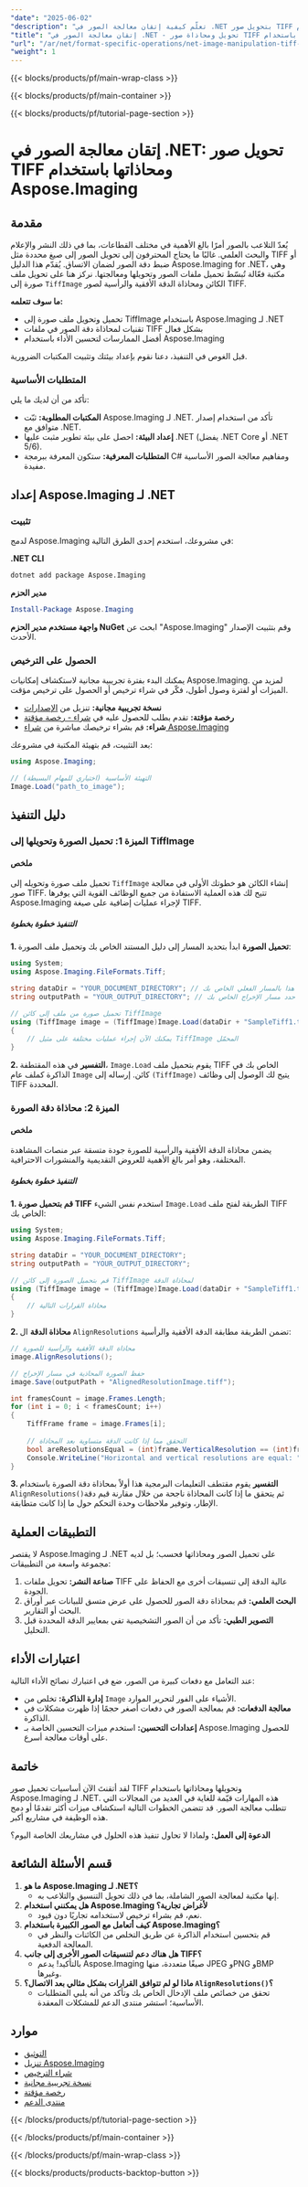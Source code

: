 ```yaml
---
"date": "2025-06-02"
"description": "تعلّم كيفية إتقان معالجة الصور في .NET بتحويل صور TIFF ومحاذاتها باستخدام Aspose.Imaging. اتبع هذا الدليل لتكامل سلس ووظائف فعّالة."
"title": "إتقان معالجة الصور في .NET - تحويل ومحاذاة صور TIFF باستخدام Aspose.Imaging"
"url": "/ar/net/format-specific-operations/net-image-manipulation-tiff-aspose-imaging-guide/"
"weight": 1
---
```


{{< blocks/products/pf/main-wrap-class >}}

{{< blocks/products/pf/main-container >}}

{{< blocks/products/pf/tutorial-page-section >}}
# إتقان معالجة الصور في .NET: تحويل صور TIFF ومحاذاتها باستخدام Aspose.Imaging

## مقدمة

يُعدّ التلاعب بالصور أمرًا بالغ الأهمية في مختلف القطاعات، بما في ذلك النشر والإعلام والبحث العلمي. غالبًا ما يحتاج المحترفون إلى تحويل الصور إلى صيغ محددة مثل TIFF أو ضبط دقة الصور لضمان الاتساق. يُقدّم هذا الدليل Aspose.Imaging for .NET، وهي مكتبة فعّالة تُبسّط تحميل ملفات الصور وتحويلها ومعالجتها. نركز هنا على تحويل ملف صورة إلى `TiffImage` الكائن ومحاذاة الدقة الأفقية والرأسية لصور TIFF.

**ما سوف تتعلمه:**
- تحميل وتحويل ملف صورة إلى TiffImage باستخدام Aspose.Imaging لـ .NET
- تقنيات لمحاذاة دقة الصور في ملفات TIFF بشكل فعال
- أفضل الممارسات لتحسين الأداء باستخدام Aspose.Imaging

قبل الغوص في التنفيذ، دعنا نقوم بإعداد بيئتك وتثبيت المكتبات الضرورية.

### المتطلبات الأساسية

تأكد من أن لديك ما يلي:
- **المكتبات المطلوبة:** ثبّت Aspose.Imaging لـ .NET. تأكد من استخدام إصدار متوافق مع .NET.
- **إعداد البيئة:** احصل على بيئة تطوير مثبت عليها .NET (يفضل .NET Core أو .NET 5/6).
- **المتطلبات المعرفية:** ستكون المعرفة ببرمجة C# ومفاهيم معالجة الصور الأساسية مفيدة.

## إعداد Aspose.Imaging لـ .NET

### تثبيت

لدمج Aspose.Imaging في مشروعك، استخدم إحدى الطرق التالية:

**.NET CLI**
```bash
dotnet add package Aspose.Imaging
```

**مدير الحزم**
```powershell
Install-Package Aspose.Imaging
```

**واجهة مستخدم مدير الحزم NuGet**
ابحث عن "Aspose.Imaging" وقم بتثبيت الإصدار الأحدث.

### الحصول على الترخيص

يمكنك البدء بفترة تجريبية مجانية لاستكشاف إمكانيات Aspose.Imaging. لمزيد من الميزات أو لفترة وصول أطول، فكّر في شراء ترخيص أو الحصول على ترخيص مؤقت.
- **نسخة تجريبية مجانية:** تنزيل من [الإصدارات](https://releases.aspose.com/imaging/net/)
- **رخصة مؤقتة:** تقدم بطلب للحصول عليه في [شراء - رخصة مؤقتة](https://purchase.aspose.com/temporary-license/)
- **شراء:** قم بشراء ترخيصك مباشرة من [شراء Aspose.Imaging](https://purchase.aspose.com/buy)

بعد التثبيت، قم بتهيئة المكتبة في مشروعك:
```csharp
using Aspose.Imaging;

// التهيئة الأساسية (اختياري للمهام البسيطة)
Image.Load("path_to_image");
```

## دليل التنفيذ

### الميزة 1: تحميل الصورة وتحويلها إلى TiffImage

#### ملخص

تحميل ملف صورة وتحويله إلى `TiffImage` إنشاء الكائن هو خطوتك الأولى في معالجة صور TIFF. تتيح لك هذه العملية الاستفادة من جميع الوظائف القوية التي يوفرها Aspose.Imaging لإجراء عمليات إضافية على صيغة TIFF.

##### التنفيذ خطوة بخطوة

**1. تحميل الصورة**
ابدأ بتحديد المسار إلى دليل المستند الخاص بك وتحميل ملف الصورة:
```csharp
using System;
using Aspose.Imaging.FileFormats.Tiff;

string dataDir = "YOUR_DOCUMENT_DIRECTORY"; // قم بتحديث هذا بالمسار الفعلي الخاص بك
string outputPath = "YOUR_OUTPUT_DIRECTORY"; // حدد مسار الإخراج الخاص بك

// تحميل صورة من ملف إلى كائن TiffImage
using (TiffImage image = (TiffImage)Image.Load(dataDir + "SampleTiff1.tiff"))
{
    // يمكنك الآن إجراء عمليات مختلفة على مثيل TiffImage المحمّل
}
```

**2. التفسير**
في هذه المقتطفة، `Image.Load` يقوم بتحميل ملف TIFF الخاص بك في الذاكرة كملف عام `Image` كائن. إرساله إلى `(TiffImage)` يتيح لك الوصول إلى وظائف TIFF المحددة.

### الميزة 2: محاذاة دقة الصورة

#### ملخص
يضمن محاذاة الدقة الأفقية والرأسية للصورة جودة متسقة عبر منصات المشاهدة المختلفة، وهو أمر بالغ الأهمية للعروض التقديمية والمنشورات الاحترافية.

##### التنفيذ خطوة بخطوة

**1. قم بتحميل صورة TIFF**
استخدم نفس الشيء `Image.Load` الطريقة لفتح ملف TIFF الخاص بك:
```csharp
using System;
using Aspose.Imaging.FileFormats.Tiff;

string dataDir = "YOUR_DOCUMENT_DIRECTORY";
string outputPath = "YOUR_OUTPUT_DIRECTORY";

// قم بتحميل الصورة إلى كائن TiffImage لمحاذاة الدقة
using (TiffImage image = (TiffImage)Image.Load(dataDir + "SampleTiff1.tiff"))
{
    // محاذاة القرارات التالية
}
```

**2. محاذاة الدقة**
ال `AlignResolutions` تضمن الطريقة مطابقة الدقة الأفقية والرأسية:
```csharp
// محاذاة الدقة الأفقية والرأسية للصورة
image.AlignResolutions();

// حفظ الصورة المحاذية في مسار الإخراج
image.Save(outputPath + "AlignedResolutionImage.tiff");

int framesCount = image.Frames.Length;
for (int i = 0; i < framesCount; i++)
{
    TiffFrame frame = image.Frames[i];
    
    // التحقق مما إذا كانت الدقة متساوية بعد المحاذاة
    bool areResolutionsEqual = (int)frame.VerticalResolution == (int)frame.HorizontalResolution;
    Console.WriteLine("Horizontal and vertical resolutions are equal: " + areResolutionsEqual);
}
```

**3. التفسير**
يقوم مقتطف التعليمات البرمجية هذا أولاً بمحاذاة دقة الصورة باستخدام `AlignResolutions()`ثم يتحقق ما إذا كانت المحاذاة ناجحة من خلال مقارنة قيم دقة الإطار، وتوفير ملاحظات وحدة التحكم حول ما إذا كانت متطابقة.

## التطبيقات العملية

لا يقتصر Aspose.Imaging لـ .NET على تحميل الصور ومحاذاتها فحسب؛ بل لديه مجموعة واسعة من التطبيقات:
1. **صناعة النشر:** تحويل ملفات TIFF عالية الدقة إلى تنسيقات أخرى مع الحفاظ على الجودة.
2. **البحث العلمي:** قم بمحاذاة دقة الصور للحصول على عرض متسق للبيانات عبر أوراق البحث أو التقارير.
3. **التصوير الطبي:** تأكد من أن الصور التشخيصية تفي بمعايير الدقة المحددة قبل التحليل.

## اعتبارات الأداء

عند التعامل مع دفعات كبيرة من الصور، ضع في اعتبارك نصائح الأداء التالية:
- **إدارة الذاكرة:** تخلص من `Image` الأشياء على الفور لتحرير الموارد.
- **معالجة الدفعات:** قم بمعالجة الصور في دفعات أصغر حجمًا إذا ظهرت مشكلات في الذاكرة.
- **إعدادات التحسين:** استخدم ميزات التحسين الخاصة بـ Aspose.Imaging للحصول على أوقات معالجة أسرع.

## خاتمة

لقد أتقنتَ الآن أساسيات تحميل صور TIFF وتحويلها ومحاذاتها باستخدام Aspose.Imaging لـ .NET. هذه المهارات قيّمة للغاية في العديد من المجالات التي تتطلب معالجة الصور. قد تتضمن الخطوات التالية استكشاف ميزات أكثر تقدمًا أو دمج هذه الوظيفة في مشاريع أكبر.

**الدعوة إلى العمل:** ولماذا لا تحاول تنفيذ هذه الحلول في مشاريعك الخاصة اليوم؟

## قسم الأسئلة الشائعة

1. **ما هو Aspose.Imaging لـ .NET؟**
   - إنها مكتبة لمعالجة الصور الشاملة، بما في ذلك تحويل التنسيق والتلاعب به.
2. **هل يمكنني استخدام Aspose.Imaging لأغراض تجارية؟**
   - نعم، قم بشراء ترخيص لاستخدامه تجاريًا دون قيود.
3. **كيف أتعامل مع الصور الكبيرة باستخدام Aspose.Imaging؟**
   - قم بتحسين استخدام الذاكرة عن طريق التخلص من الكائنات والنظر في المعالجة الدفعية.
4. **هل هناك دعم لتنسيقات الصور الأخرى إلى جانب TIFF؟**
   - بالتأكيد! يدعم Aspose.Imaging صيغًا متعددة، منها JPEG وPNG وBMP وغيرها.
5. **ماذا لو لم تتوافق القرارات بشكل مثالي بعد الاتصال؟ `AlignResolutions()`؟**
   - تحقق من خصائص ملف الإدخال الخاص بك وتأكد من أنه يلبي المتطلبات الأساسية؛ استشر منتدى الدعم للمشكلات المعقدة.

## موارد
- [التوثيق](https://reference.aspose.com/imaging/net/)
- [تنزيل Aspose.Imaging](https://releases.aspose.com/imaging/net/)
- [شراء الترخيص](https://purchase.aspose.com/buy)
- [نسخة تجريبية مجانية](https://releases.aspose.com/imaging/net/)
- [رخصة مؤقتة](https://purchase.aspose.com/temporary-license/)
- [منتدى الدعم](https://forum.aspose.com/c/imaging/10)

{{< /blocks/products/pf/tutorial-page-section >}}

{{< /blocks/products/pf/main-container >}}

{{< /blocks/products/pf/main-wrap-class >}}

{{< blocks/products/products-backtop-button >}}